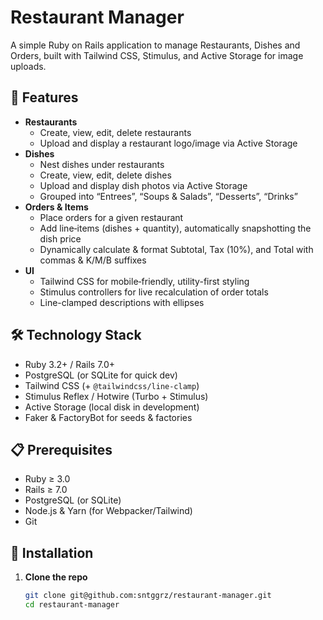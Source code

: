 # Restaurant Manager

A simple Ruby on Rails application to manage Restaurants, Dishes and Orders, built with Tailwind CSS, Stimulus, and Active Storage for image uploads.

## 🚀 Features

- **Restaurants**  
  - Create, view, edit, delete restaurants  
  - Upload and display a restaurant logo/image via Active Storage  
- **Dishes**  
  - Nest dishes under restaurants  
  - Create, view, edit, delete dishes  
  - Upload and display dish photos via Active Storage  
  - Grouped into “Entrees”, “Soups & Salads”, “Desserts”, “Drinks”  
- **Orders & Items**  
  - Place orders for a given restaurant  
  - Add line‐items (dishes + quantity), automatically snapshotting the dish price  
  - Dynamically calculate & format Subtotal, Tax (10%), and Total with commas & K/M/B suffixes  
- **UI**  
  - Tailwind CSS for mobile‐friendly, utility-first styling  
  - Stimulus controllers for live recalculation of order totals  
  - Line-clamped descriptions with ellipses  

## 🛠️ Technology Stack

- Ruby 3.2+ / Rails 7.0+  
- PostgreSQL (or SQLite for quick dev)  
- Tailwind CSS (+ `@tailwindcss/line-clamp`)  
- Stimulus Reflex / Hotwire (Turbo + Stimulus)  
- Active Storage (local disk in development)  
- Faker & FactoryBot for seeds & factories  

## 📋 Prerequisites

- Ruby ≥ 3.0  
- Rails ≥ 7.0  
- PostgreSQL (or SQLite)  
- Node.js & Yarn (for Webpacker/Tailwind)  
- Git

## 🔧 Installation

1. **Clone the repo**  
   ```bash
   git clone git@github.com:sntggrz/restaurant-manager.git
   cd restaurant-manager